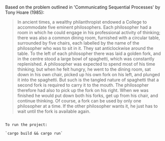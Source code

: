 Based on the problem outlined in 'Communicating
Sequential Processes' by Tony Hoare (1985):

>In ancient times, a wealthy philanthropist endowed a College to accommodate five eminent philosophers. Each philosopher had a room in which he could engage in his professional activity of thinking; there was also a common dining room, furnished with a circular table, surrounded by five chairs, each labelled by the name of the philosopher who was to sit in it. They sat anticlockwise around the table. To the left of each philosopher there was laid a golden fork, and in the centre stood a large bowl of spaghetti, which was constantly replenished. A philosopher was expected to spend most of his time thinking; but when he felt hungry, he went to the dining room, sat down in his own chair, picked up his own fork on his left, and plunged it into the spaghetti. But such is the tangled nature of spaghetti that a second fork is required to carry it to the mouth. The philosopher therefore had also to pick up the fork on his right. When we was finished he would put down both his forks, get up from his chair, and continue thinking. Of course, a fork can be used by only one philosopher at a time. If the other philosopher wants it, he just has to wait until the fork is available again.
```

To run the project:

`cargo build && cargo run`
